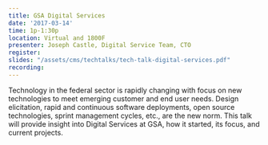 ```yaml
---
title: GSA Digital Services
date: '2017-03-14'
time: 1p-1:30p
location: Virtual and 1800F
presenter: Joseph Castle, Digital Service Team, CTO
register:
slides: "/assets/cms/techtalks/tech-talk-digital-services.pdf"
recording:
---
```


Technology in the federal sector is rapidly changing with focus on new technologies to meet emerging customer and end user needs. Design elicitation, rapid and continuous software deployments, open source technologies, sprint management cycles, etc., are the new norm. This talk will provide insight into Digital Services at GSA, how it started, its focus, and current projects.
